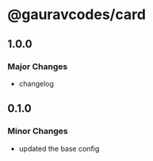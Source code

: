 # @gauravcodes/card

## 1.0.0

### Major Changes

-   changelog

## 0.1.0

### Minor Changes

-   updated the base config
